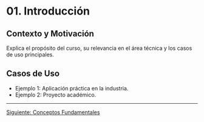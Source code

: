 # 01. Introducción

## Contexto y Motivación

Explica el propósito del curso, su relevancia en el área técnica y los casos de uso principales.

## Casos de Uso
- Ejemplo 1: Aplicación práctica en la industria.
- Ejemplo 2: Proyecto académico.

---

[Siguiente: Conceptos Fundamentales](./02-conceptos.md)
